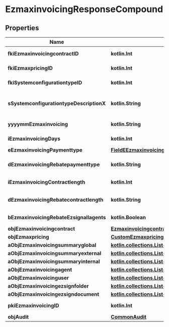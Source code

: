 
# EzmaxinvoicingResponseCompound

## Properties
| Name | Type | Description | Notes |
| ------------ | ------------- | ------------- | ------------- |
| **fkiEzmaxinvoicingcontractID** | **kotlin.Int** | The unique ID of the Ezmaxinvoicingcontract |  |
| **fkiEzmaxpricingID** | **kotlin.Int** | The unique ID of the Ezmaxpricing |  |
| **fkiSystemconfigurationtypeID** | **kotlin.Int** | The unique ID of the Systemconfigurationtype |  |
| **sSystemconfigurationtypeDescriptionX** | **kotlin.String** | The description of the Systemconfigurationtype in the language of the requester |  |
| **yyyymmEzmaxinvoicing** | **kotlin.String** | The YYYYMM period of the Ezmaxinvoicing |  |
| **iEzmaxinvoicingDays** | **kotlin.Int** | The number of days invoiced |  |
| **eEzmaxinvoicingPaymenttype** | [**FieldEEzmaxinvoicingPaymenttype**](FieldEEzmaxinvoicingPaymenttype.md) |  |  |
| **dEzmaxinvoicingRebatepaymenttype** | **kotlin.String** | The percentage of rebate depending of the payment type |  |
| **iEzmaxinvoicingContractlength** | **kotlin.Int** | The length of the contract in years |  |
| **dEzmaxinvoicingRebatecontractlength** | **kotlin.String** | The percentage of rebate depending of the contract length |  |
| **bEzmaxinvoicingRebateEzsignallagents** | **kotlin.Boolean** | Whether the rebate for eZsign is for all agents |  |
| **objEzmaxinvoicingcontract** | [**EzmaxinvoicingcontractResponseCompound**](EzmaxinvoicingcontractResponseCompound.md) |  |  |
| **objEzmaxpricing** | [**CustomEzmaxpricingResponse**](CustomEzmaxpricingResponse.md) |  |  |
| **aObjEzmaxinvoicingsummaryglobal** | [**kotlin.collections.List&lt;EzmaxinvoicingsummaryglobalResponseCompound&gt;**](EzmaxinvoicingsummaryglobalResponseCompound.md) |  |  |
| **aObjEzmaxinvoicingsummaryexternal** | [**kotlin.collections.List&lt;EzmaxinvoicingsummaryexternalResponseCompound&gt;**](EzmaxinvoicingsummaryexternalResponseCompound.md) |  |  |
| **aObjEzmaxinvoicingsummaryinternal** | [**kotlin.collections.List&lt;EzmaxinvoicingsummaryinternalResponseCompound&gt;**](EzmaxinvoicingsummaryinternalResponseCompound.md) |  |  |
| **aObjEzmaxinvoicingagent** | [**kotlin.collections.List&lt;EzmaxinvoicingagentResponseCompound&gt;**](EzmaxinvoicingagentResponseCompound.md) |  |  |
| **aObjEzmaxinvoicinguser** | [**kotlin.collections.List&lt;EzmaxinvoicinguserResponseCompound&gt;**](EzmaxinvoicinguserResponseCompound.md) |  |  |
| **aObjEzmaxinvoicingezsignfolder** | [**kotlin.collections.List&lt;CustomEzmaxinvoicingEzsignfolderResponse&gt;**](kotlin.Any.md) |  |  |
| **aObjEzmaxinvoicingezsigndocument** | [**kotlin.collections.List&lt;CustomEzmaxinvoicingEzsigndocumentResponse&gt;**](kotlin.Any.md) |  |  |
| **pkiEzmaxinvoicingID** | **kotlin.Int** | The unique ID of the Ezmaxinvoicing |  [optional] |
| **objAudit** | [**CommonAudit**](CommonAudit.md) |  |  [optional] |



